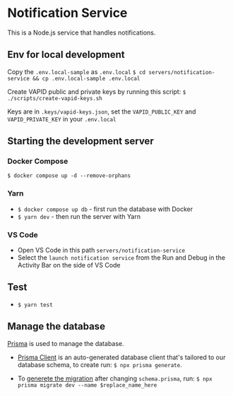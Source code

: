 # Notification Service

This is a Node.js service that handles notifications.

## Env for local development

Copy the `.env.local-sample` as `.env.local`
`$ cd servers/notification-service && cp .env.local-sample .env.local`

Create VAPID public and private keys by running this script:
`$ ./scripts/create-vapid-keys.sh`

Keys are in `.keys/vapid-keys.json`, set the `VAPID_PUBLIC_KEY` and `VAPID_PRIVATE_KEY` in your `.env.local`

## Starting the development server

### Docker Compose

`$ docker compose up -d --remove-orphans`

### Yarn

- `$ docker compose up db` - first run the database with Docker
- `$ yarn dev` - then run the server with Yarn

### VS Code

- Open VS Code in this path `servers/notification-service`
- Select the `launch notification service` from the Run and Debug in the Activity Bar on the side of VS Code

## Test

- `$ yarn test`

## Manage the database

[Prisma](https://www.prisma.io/docs) is used to manage the database.

- [Prisma Client](https://www.prisma.io/docs/orm/prisma-client/setup-and-configuration/generating-prisma-client) is an auto-generated database client that's tailored to our database schema, to create run: `$ npx prisma generate`.

- To [generete the migration](https://www.prisma.io/docs/orm/reference/prisma-cli-reference#prisma-migrate) after changing `schema.prisma`, run: `$ npx prisma migrate dev --name $replace_name_here`
